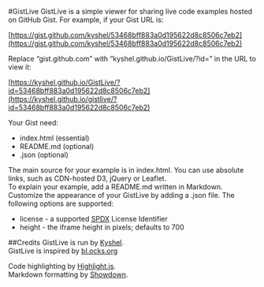 #GistLive
GistLive is a simple viewer for sharing live code examples hosted on GitHub Gist. For example, if your Gist URL is:

[https://gist.github.com/kyshel/53468bff883a0d195622d8c8506c7eb2](https://gist.github.com/kyshel/53468bff883a0d195622d8c8506c7eb2)

Replace “gist.github.com” with “kyshel.github.io/GistLive/?id=” in the URL to view it:

[https://kyshel.github.io/GistLive/?id=53468bff883a0d195622d8c8506c7eb2](https://kyshel.github.io/gistlive/?id=53468bff883a0d195622d8c8506c7eb2)

Your Gist need:

- index.html (essential)
- README.md (optional)
- .json (optional)

The main source for your example is in index.html. You can use absolute links, such as CDN-hosted D3, jQuery or Leaflet.  
To explain your example, add a README.md written in Markdown.  
Customize the appearance of your GistLive by adding a .json file. The following options are supported:



- license - a supported [SPDX](https://spdx.org/licenses/) License Identifier
- height - the iframe height in pixels; defaults to 700





##Credits
GistLive is run by [Kyshel](https://github.com/kyshel).  
GistLive is inspired by [bl.ocks.org](http://bl.ocks.org/)


Code highlighting by [Highlight.js](https://highlightjs.org/).  
Markdown formatting by [Showdown](https://github.com/showdownjs/showdown).

